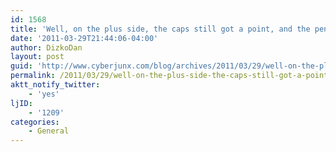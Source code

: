 ```yaml
---
id: 1568
title: 'Well, on the plus side, the caps still got a point, and the pens lost to the flyers.'
date: '2011-03-29T21:44:06-04:00'
author: DizkoDan
layout: post
guid: 'http://www.cyberjunx.com/blog/archives/2011/03/29/well-on-the-plus-side-the-caps-still-got-a-point-and-the-pens-lost-to-the-flyers/'
permalink: /2011/03/29/well-on-the-plus-side-the-caps-still-got-a-point-and-the-pens-lost-to-the-flyers/
aktt_notify_twitter:
    - 'yes'
ljID:
    - '1209'
categories:
    - General
---
```


<div class="posterous_autopost"></div>
